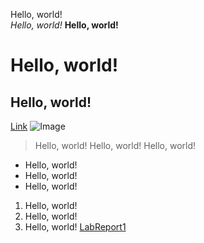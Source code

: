 Hello, world!  
*Hello, world!*
**Hello, world!**
# Hello, world!
## Hello, world!
[Link](https://ucsd-cse15l-w24.github.io/week1/index.html)
![Image](https://dfstudio-d420.kxcdn.com/wordpress/wp-content/uploads/2019/06/digital_camera_photo-1080x675.jpg)
> Hello, world! 
> Hello, world!
> Hello, world!
* Hello, world!
* Hello, world!
* Hello, world!
1. Hello, world!
2. Hello, world!
3. Hello, world!
[LabReport1](Kasojas.github.io/cse15l-lab-reports/Lab1/Lab1Report.html)
